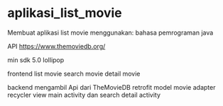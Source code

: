 # aplikasi_list_movie

Membuat aplikasi list movie menggunakan: 
bahasa pemrograman 
java

API
https://www.themoviedb.org/

min sdk 5.0 lollipop

frontend
list movie
search movie
detail movie

backend
mengambil Api dari TheMovieDB
retrofit
model movie
adapter recycler view
main activity dan search
detail activity
